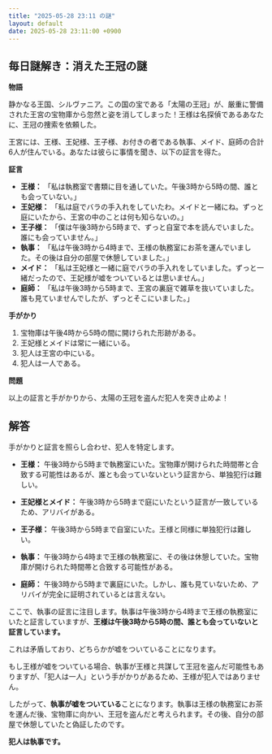 ```yaml
---
title: "2025-05-28 23:11 の謎"
layout: default
date: 2025-05-28 23:11:00 +0900
---
```

## 毎日謎解き：消えた王冠の謎

**物語**

静かなる王国、シルヴァニア。この国の宝である「太陽の王冠」が、厳重に警備された王宮の宝物庫から忽然と姿を消してしまった！王様は名探偵であるあなたに、王冠の捜索を依頼した。

王宮には、王様、王妃様、王子様、お付きの者である執事、メイド、庭師の合計6人が住んでいる。あなたは彼らに事情を聞き、以下の証言を得た。

**証言**

*   **王様：** 「私は執務室で書類に目を通していた。午後3時から5時の間、誰とも会っていない。」
*   **王妃様：** 「私は庭でバラの手入れをしていたわ。メイドと一緒にね。ずっと庭にいたから、王宮の中のことは何も知らないの。」
*   **王子様：** 「僕は午後3時から5時まで、ずっと自室で本を読んでいました。誰にも会っていません。」
*   **執事：** 「私は午後3時から4時まで、王様の執務室にお茶を運んでいました。その後は自分の部屋で休憩していました。」
*   **メイド：** 「私は王妃様と一緒に庭でバラの手入れをしていました。ずっと一緒だったので、王妃様が嘘をついているとは思いません。」
*   **庭師：** 「私は午後3時から5時まで、王宮の裏庭で雑草を抜いていました。誰も見ていませんでしたが、ずっとそこにいました。」

**手がかり**

1.  宝物庫は午後4時から5時の間に開けられた形跡がある。
2.  王妃様とメイドは常に一緒にいる。
3.  犯人は王宮の中にいる。
4.  犯人は一人である。

**問題**

以上の証言と手がかりから、太陽の王冠を盗んだ犯人を突き止めよ！

## 解答

手がかりと証言を照らし合わせ、犯人を特定します。

*   **王様：** 午後3時から5時まで執務室にいた。宝物庫が開けられた時間帯と合致する可能性はあるが、誰とも会っていないという証言から、単独犯行は難しい。

*   **王妃様とメイド：** 午後3時から5時まで庭にいたという証言が一致しているため、アリバイがある。

*   **王子様：** 午後3時から5時まで自室にいた。王様と同様に単独犯行は難しい。

*   **執事：** 午後3時から4時まで王様の執務室に、その後は休憩していた。宝物庫が開けられた時間帯と合致する可能性がある。

*   **庭師：** 午後3時から5時まで裏庭にいた。しかし、誰も見ていないため、アリバイが完全に証明されているとは言えない。

ここで、執事の証言に注目します。執事は午後3時から4時まで王様の執務室にいたと証言していますが、**王様は午後3時から5時の間、誰とも会っていないと証言しています。**

これは矛盾しており、どちらかが嘘をついていることになります。

もし王様が嘘をついている場合、執事が王様と共謀して王冠を盗んだ可能性もありますが、「犯人は一人」という手がかりがあるため、王様が犯人ではありません。

したがって、**執事が嘘をついている**ことになります。執事は王様の執務室にお茶を運んだ後、宝物庫に向かい、王冠を盗んだと考えられます。その後、自分の部屋で休憩していたと偽証したのです。

**犯人は執事です。**
